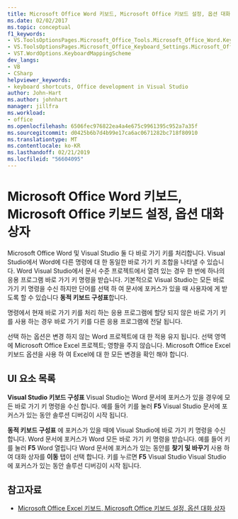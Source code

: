 ```yaml
---
title: Microsoft Office Word 키보드, Microsoft Office 키보드 설정, 옵션 대화 상자
ms.date: 02/02/2017
ms.topic: conceptual
f1_keywords:
- VS.ToolsOptionsPages.Microsoft_Office_Tools.Microsoft_Office_Word.Keyboard
- VS.ToolsOptionsPages.Microsoft_Office_Keyboard_Settings.Microsoft_Office_Word_Keyboard
- VST.WordOptions.KeyboardMappingScheme
dev_langs:
- VB
- CSharp
helpviewer_keywords:
- keyboard shortcuts, Office development in Visual Studio
author: John-Hart
ms.author: johnhart
manager: jillfra
ms.workload:
- office
ms.openlocfilehash: 6506fec976822ea4a4e675c9961395c952a7a35f
ms.sourcegitcommit: d0425b6b7d4b99e17ca6ac0671282bc718f80910
ms.translationtype: MT
ms.contentlocale: ko-KR
ms.lasthandoff: 02/21/2019
ms.locfileid: "56604095"
---
```

# <a name="microsoft-office-word-keyboard-microsoft-office-keyboard-settings-options-dialog-box"></a>Microsoft Office Word 키보드, Microsoft Office 키보드 설정, 옵션 대화 상자
  Microsoft Office Word 및 Visual Studio 둘 다 바로 가기 키를 처리합니다. Visual Studio에서 Word에 다른 명령에 대 한 동일한 바로 가기 키 조합을 나타낼 수 있습니다. Word Visual Studio에서 문서 수준 프로젝트에서 열려 있는 경우 한 번에 하나의 응용 프로그램 바로 가기 키 명령을 받습니다. 기본적으로 Visual Studio는 모든 바로 가기 키 명령을 수신 하지만 단어를 선택 하 여 문서에 포커스가 있을 때 사용자에 게 받도록 할 수 있습니다 **동적 키보드 구성표**합니다.

 명령에서 현재 바로 가기 키를 처리 하는 응용 프로그램에 할당 되지 않은 바로 가기 키를 사용 하는 경우 바로 가기 키를 다른 응용 프로그램에 전달 됩니다.

 선택 하는 옵션은 변경 하지 않는 Word 프로젝트에 대 한 적용 유지 됩니다. 선택 영역에 Microsoft Office Excel 프로젝트; 영향을 주지 않습니다. Microsoft Office Excel 키보드 옵션을 사용 하 여 Excel에 대 한 모든 변경을 확인 해야 합니다.

## <a name="uielement-list"></a>UI 요소 목록
 **Visual Studio 키보드 구성표** Visual Studio는 Word 문서에 포커스가 있을 경우에 모든 바로 가기 키 명령을 수신 합니다. 예를 들어 키를 눌러 **F5** Visual Studio 문서에 포커스가 있는 동안 솔루션 디버깅이 시작 됩니다.

 **동적 키보드 구성표** 에 포커스가 있을 때에 Visual Studio에 바로 가기 키 명령을 수신 합니다. Word 문서에 포커스가 Word 모든 바로 가기 키 명령을 받습니다. 예를 들어 키를 눌러 **F5** Word 열립니다 Word 문서에 포커스가 있는 동안를 **찾기 및 바꾸기** 사용 하 여 대화 상자를 **이동** 탭이 선택 합니다. 키를 누르면 **F5** Visual Studio Visual Studio에 포커스가 있는 동안 솔루션 디버깅이 시작 됩니다.

## <a name="see-also"></a>참고자료
- [Microsoft Office Excel 키보드, Microsoft Office 키보드 설정, 옵션 대화 상자](../vsto/microsoft-office-excel-keyboard-microsoft-office-keyboard-settings-options-dialog-box.md)
